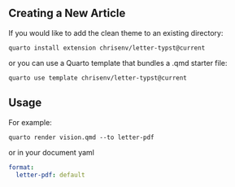 ## Creating a New Article

If you would like to add the clean theme to an existing directory:

```
quarto install extension chrisenv/letter-typst@current
```

or you can use a Quarto template that bundles a .qmd starter file:

```
quarto use template chrisenv/letter-typst@current
```

## Usage

For example:

`quarto render vision.qmd --to letter-pdf`

or in your document yaml

``` yaml
format:
  letter-pdf: default 
```